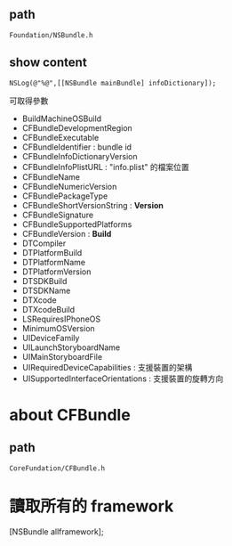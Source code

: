 ## path
```Foundation/NSBundle.h```

## show content
```
NSLog(@"%@",[[NSBundle mainBundle] infoDictionary]);
```

可取得參數

- BuildMachineOSBuild
- CFBundleDevelopmentRegion
- CFBundleExecutable
- CFBundleIdentifier : bundle id
- CFBundleInfoDictionaryVersion
- CFBundleInfoPlistURL : "info.plist" 的檔案位置
- CFBundleName
- CFBundleNumericVersion
- CFBundlePackageType
- CFBundleShortVersionString : **Version**
- CFBundleSignature
- CFBundleSupportedPlatforms
- CFBundleVersion : **Build**
- DTCompiler
- DTPlatformBuild
- DTPlatformName
- DTPlatformVersion
- DTSDKBuild
- DTSDKName
- DTXcode
- DTXcodeBuild
- LSRequiresIPhoneOS
- MinimumOSVersion
- UIDeviceFamily
- UILaunchStoryboardName
- UIMainStoryboardFile
- UIRequiredDeviceCapabilities : 支援裝置的架構
- UISupportedInterfaceOrientations : 支援裝置的旋轉方向


# about CFBundle

## path

```CoreFundation/CFBundle.h```

# 讀取所有的 framework

[NSBundle allframework];


